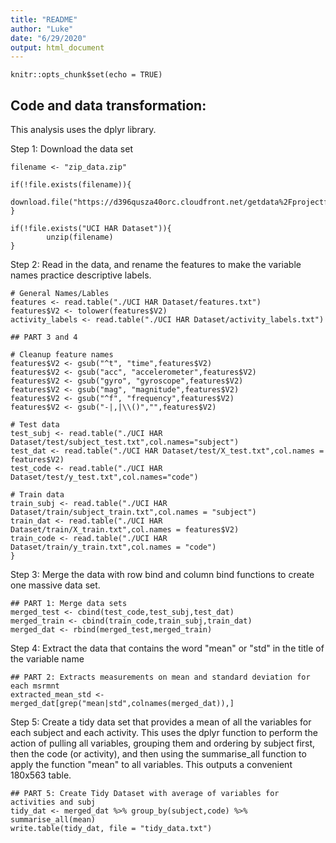 ```yaml
---
title: "README"
author: "Luke"
date: "6/29/2020"
output: html_document
---
```


```{r setup, include=FALSE}
knitr::opts_chunk$set(echo = TRUE)
```

## Code and data transformation:

This analysis uses the dplyr library. 

Step 1: Download the data set

```{r eval=FALSE}
filename <- "zip_data.zip"

if(!file.exists(filename)){
        download.file("https://d396qusza40orc.cloudfront.net/getdata%2Fprojectfiles%2FUCI%20HAR%20Dataset.zip",destfile=filename,method="curl")
}

if(!file.exists("UCI HAR Dataset")){
        unzip(filename)
}
```

Step 2: Read in the data, and rename the features to make the variable names practice descriptive labels. 

```{r eval=FALSE}
# General Names/Lables
features <- read.table("./UCI HAR Dataset/features.txt")
features$V2 <- tolower(features$V2)
activity_labels <- read.table("./UCI HAR Dataset/activity_labels.txt")

## PART 3 and 4

# Cleanup feature names
features$V2 <- gsub("^t", "time",features$V2)
features$V2 <- gsub("acc", "accelerometer",features$V2)
features$V2 <- gsub("gyro", "gyroscope",features$V2)
features$V2 <- gsub("mag", "magnitude",features$V2)
features$V2 <- gsub("^f", "frequency",features$V2)
features$V2 <- gsub("-|,|\\()","",features$V2)

# Test data
test_subj <- read.table("./UCI HAR Dataset/test/subject_test.txt",col.names="subject")
test_dat <- read.table("./UCI HAR Dataset/test/X_test.txt",col.names = features$V2)
test_code <- read.table("./UCI HAR Dataset/test/y_test.txt",col.names="code")

# Train data
train_subj <- read.table("./UCI HAR Dataset/train/subject_train.txt",col.names = "subject")
train_dat <- read.table("./UCI HAR Dataset/train/X_train.txt",col.names = features$V2)
train_code <- read.table("./UCI HAR Dataset/train/y_train.txt",col.names = "code")
}
```

Step 3: Merge the data with row bind and column bind functions to create one massive data set.

```{r eval=FALSE}
## PART 1: Merge data sets
merged_test <- cbind(test_code,test_subj,test_dat)
merged_train <- cbind(train_code,train_subj,train_dat)
merged_dat <- rbind(merged_test,merged_train)
```

Step 4: Extract the data that contains the word "mean" or "std" in the title of the variable name

```{r eval=FALSE}
## PART 2: Extracts measurements on mean and standard deviation for each msrmnt
extracted_mean_std <- merged_dat[grep("mean|std",colnames(merged_dat)),]
```

Step 5: Create a tidy data set that provides a mean of all the variables for each subject and each activity. This uses the dplyr function to perform the action of pulling all variables, grouping them and ordering by subject first, then the code (or activity), and then using the summarise_all function to apply the function "mean" to all variables. This outputs a convenient 180x563 table.

```{r eval=FALSE}
## PART 5: Create Tidy Dataset with average of variables for activities and subj
tidy_dat <- merged_dat %>% group_by(subject,code) %>% summarise_all(mean)
write.table(tidy_dat, file = "tidy_data.txt")
```
